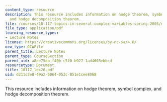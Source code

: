 ```yaml
---
content_type: resource
description: This resource includes information on hodge theorem, symbol complex,
  and hodge decomposition theorem.
file: /courses/18-117-topics-in-several-complex-variables-spring-2005/d211c3e849a26064053c851e1cee8068_18117_lec20.pdf
file_type: application/pdf
learning_resource_types:
- Lecture Notes
license: https://creativecommons.org/licenses/by-nc-sa/4.0/
ocw_type: OCWFile
parent_title: Lecture Notes
parent_type: CourseSection
parent_uid: a8ce75da-f40b-c5f0-b927-1ad4605ebbcd
resourcetype: Document
title: 18117_lec20.pdf
uid: d211c3e8-49a2-6064-053c-851e1cee8068
---
```

This resource includes information on hodge theorem, symbol complex, and hodge decomposition theorem.